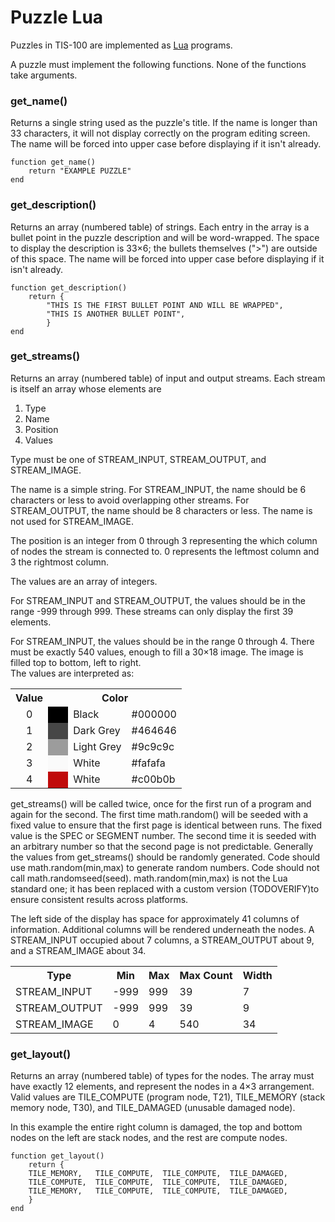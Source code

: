 Puzzle Lua
==========

Puzzles in TIS-100 are implemented as [Lua](http://www.lua.org/) programs.

A puzzle must implement the following functions.  None of the functions take arguments.



### get_name()

Returns a single string used as the puzzle's title.  If the name is longer than 33 characters, it will not display correctly on the program editing screen.
The name will be forced into upper case before displaying if it isn't already.

	function get_name()
		return "EXAMPLE PUZZLE"
	end



### get_description()

Returns an array (numbered table) of strings.  Each entry in the array is a bullet point in the puzzle description and will be word-wrapped.  The space to display the description is 33×6; the bullets themselves (">") are outside of this space.
The name will be forced into upper case before displaying if it isn't already.

	function get_description()
		return {
			"THIS IS THE FIRST BULLET POINT AND WILL BE WRAPPED",
			"THIS IS ANOTHER BULLET POINT",
			}
	end



### get_streams()

Returns an array (numbered table) of input and output streams. Each stream is itself an array whose elements are

1. Type
2. Name
3. Position
4. Values

Type must be one of STREAM_INPUT, STREAM_OUTPUT, and STREAM_IMAGE.

The name is a simple string.  For STREAM_INPUT, the name should be 6 characters or less to avoid overlapping other streams.  For STREAM_OUTPUT, the name should be 8 characters or less.  The name is not used for STREAM_IMAGE.

The position is an integer from 0 through 3 representing the which column of nodes the stream is connected to. 0 represents the leftmost column and 3 the rightmost column.

The values are an array of integers.

 For STREAM_INPUT and STREAM_OUTPUT, the values should be in
the range -999 through 999.  These streams can only display the
first 39 elements.

For STREAM_INPUT, the values should be in the range 0 through
4.  There must be exactly 540 values, enough to fill a 30×18
image.  The image is filled top to bottom, left to right.  
The values are interpreted as:

<table>
<tr><th>Value</th><th colspan="3">Color</th></tr>
<tr><td style="text-align:center">0</td><td style="width: 1em; background-color: black">&nbsp;</td><td>Black</td><td>#000000</td></tr>
<tr><td style="text-align:center">1</td><td style="width: 1em; background-color: #464646">&nbsp;</td><td>Dark Grey</td><td>#464646</td></tr>
<tr><td style="text-align:center">2</td><td style="width: 1em; background-color: #9c9c9c">&nbsp;</td><td>Light Grey</td><td>#9c9c9c</td></tr>
<tr><td style="text-align:center">3</td><td style="width: 1em; background-color: #fafafa">&nbsp;</td><td>White</td><td>#fafafa</td></tr>
<tr><td style="text-align:center">4</td><td style="width: 1em; background-color: #c00b0b">&nbsp;</td><td>White</td><td>#c00b0b</td></tr>
</table>

get_streams() will be called twice, once for the first run of
a program and again for the second.  The first time math.random()
will be seeded with a fixed value to ensure that the first page
is identical between runs.
The fixed value is the SPEC or SEGMENT number.
The second time it is seeded with an
arbitrary number so that the second page is not predictable.
Generally the values from
get_streams() should be randomly generated.  Code should use
math.random(min,max) to generate random numbers.  Code should
not call math.randomseed(seed).
math.random(min,max) is not the Lua standard one; it has been
replaced with a custom version (TODOVERIFY)to ensure consistent
results across platforms.

The left side of the display has space for approximately 41
columns of information.  Additional columns will be rendered
underneath the nodes.  A STREAM_INPUT occupied about 7 columns,
a STREAM_OUTPUT about 9, and a STREAM_IMAGE about 34.


<table>
<tr>
	<th>Type</th>
	<th>Min</th>
	<th>Max</th>
	<th>Max Count</th>
	<th>Width</th>
</tr>
<tr>
	<td>STREAM_INPUT</td>
	<td>-999</td>
	<td>999</td>
	<td>39</td>
	<td>7</td>
</tr>
<tr>
	<td>STREAM_OUTPUT</td>
	<td>-999</td>
	<td>999</td>
	<td>39</td>
	<td>9</td>
</tr>
<tr>
	<td>STREAM_IMAGE</td>
	<td>0</td>
	<td>4</td>
	<td>540</td>
	<td>34</td>
</tr>
</table>




### get_layout()

Returns an array (numbered table) of types for the nodes.  The array must have exactly 12 elements, and represent the nodes in a 4×3 arrangement.  Valid values are TILE_COMPUTE (program node, T21), TILE_MEMORY (stack memory node, T30), and TILE_DAMAGED (unusable damaged node).

In this example the entire right column is damaged, the top and bottom nodes on the left are stack nodes, and the rest are compute nodes.

	function get_layout()
		return { 
		TILE_MEMORY,   TILE_COMPUTE,  TILE_COMPUTE,  TILE_DAMAGED,
		TILE_COMPUTE,  TILE_COMPUTE,  TILE_COMPUTE,  TILE_DAMAGED,
		TILE_MEMORY,   TILE_COMPUTE,  TILE_COMPUTE,  TILE_DAMAGED,
		}
	end



